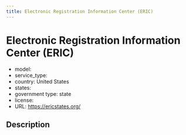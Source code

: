 ```yaml
---
title: Electronic Registration Information Center (ERIC)
---
```


# Electronic Registration Information Center (ERIC)

- model: 
- service_type: 
- country: United States 
- states: 
- government type: state
- license: 
- URL: https://ericstates.org/

## Description
